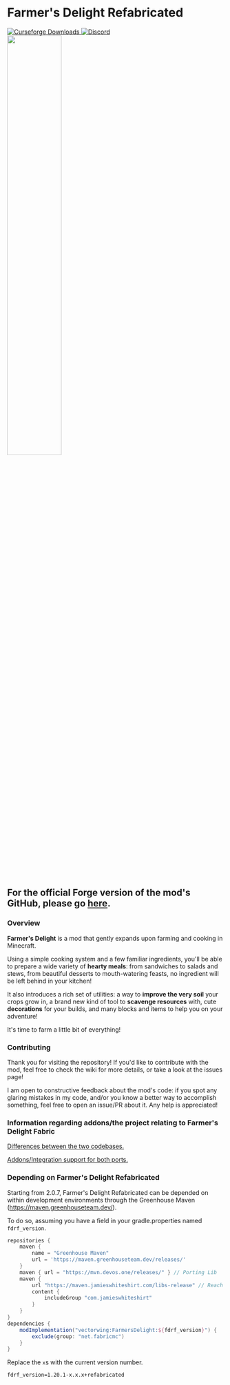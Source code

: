 # Farmer's Delight Refabricated

<a href="https://www.curseforge.com/minecraft/mc-mods/farmers-delight-refabricated">
  <img src="http://cf.way2muchnoise.eu/full_993166_downloads.svg" alt="Curseforge Downloads">
</a>
<a href="https://discord.gg/eFsz5SK">
  <img alt="Discord" src="https://img.shields.io/discord/790151253144895508?color=brightgreen&label=Discord">
</a>
<br>
<img src="https://cdn.modrinth.com/data/cached_images/55f4eef09b087d3b08a792e1c7c224e5796cbb71.png" width="50%">

## For the official Forge version of the mod's GitHub, please go [here](https://github.com/vectorwing/FarmersDelight/).

### Overview

**Farmer's Delight** is a mod that gently expands upon farming and cooking in Minecraft.

Using a simple cooking system and a few familiar ingredients, you'll be able to prepare a wide variety of **hearty meals**: from sandwiches to salads and stews, from beautiful desserts to mouth-watering feasts, no ingredient will be left behind in your kitchen!

It also introduces a rich set of utilities: a way to **improve the very soil** your crops grow in, a brand new kind of tool to **scavenge resources** with, cute **decorations** for your builds, and many blocks and items to help you on your adventure!

It's time to farm a little bit of everything!

### Contributing

Thank you for visiting the repository! If you'd like to contribute with the mod, feel free to check the wiki for more details, or take a look at the issues page!

I am open to constructive feedback about the mod's code: if you spot any glaring mistakes in my code, and/or you know a better way to accomplish something, feel free to open an issue/PR about it. Any help is appreciated!

### Information regarding addons/the project relating to Farmer's Delight Fabric

[Differences between the two codebases.](./information/Differences.md)

[Addons/Integration support for both ports.](./information/Addons_And_Integrations.md)

### Depending on Farmer's Delight Refabricated
Starting from 2.0.7, Farmer's Delight Refabricated can be depended on within development environments through the Greenhouse Maven (https://maven.greenhouseteam.dev/).

To do so, assuming you have a field in your gradle.properties named `fdrf_version`.
```groovy
repositories {
    maven {
        name = "Greenhouse Maven"
        url = 'https://maven.greenhouseteam.dev/releases/'
    }
    maven { url = "https://mvn.devos.one/releases/" } // Porting Lib
    maven {
        url "https://maven.jamieswhiteshirt.com/libs-release" // Reach Entity Attributes (Required by Porting Lib)
        content {
            includeGroup "com.jamieswhiteshirt"
        }
    }
}
dependencies {
    modImplementation("vectorwing:FarmersDelight:${fdrf_version}") {
        exclude(group: "net.fabricmc")
    }
}
```

Replace the `x`s with the current version number.
```properties
fdrf_version=1.20.1-x.x.x+refabricated
```
